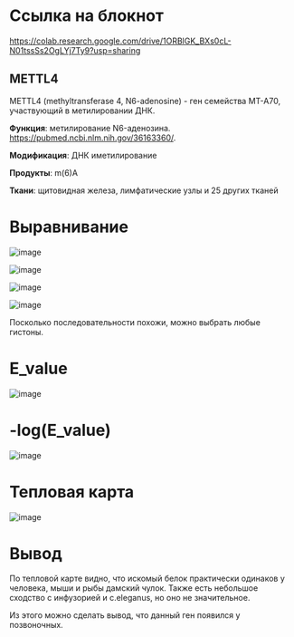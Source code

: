 # Ссылка на блокнот

https://colab.research.google.com/drive/1ORBlGK_BXs0cL-N01tssSs2OgLYj7Ty9?usp=sharing

## METTL4
METTL4 (methyltransferase 4, N6-adenosine) - ген семейства MT-A70, участвующий в метилировании ДНК.

**Функция**: метилирование N6-аденозина. https://pubmed.ncbi.nlm.nih.gov/36163360/. 

**Модификация**: ДНК иметилирование

**Продукты**: m(6)A 

**Ткани**: щитовидная железа, лимфатические узлы
и 25 других тканей

# Выравнивание

![image](https://github.com/vkmelnik/hse23_project/assets/70810768/e0e5b212-4043-4270-9598-9dfe12d8b436)


![image](https://github.com/vkmelnik/hse23_project/assets/70810768/3165f925-c24b-4a24-87b0-9d4ef1ae6fa8)


![image](https://github.com/vkmelnik/hse23_project/assets/70810768/50432ccc-f521-4ca5-9045-fe2861c1ce37)


![image](https://github.com/vkmelnik/hse23_project/assets/70810768/97fe12b8-f706-4cbf-9685-42a4c17c6b3c)

Посколько последовательности похожи, можно выбрать любые гистоны.

# E_value

![image](https://github.com/vkmelnik/hse23_project/assets/70810768/714e3c25-c46a-405e-8b54-9523fe9fda87)


# -log(E_value)

![image](https://github.com/vkmelnik/hse23_project/assets/70810768/3366df92-7f04-4d8d-94ab-cd2c75219462)


# Тепловая карта

![image](https://github.com/vkmelnik/hse23_project/assets/70810768/9919bf89-3f89-4b35-b1b7-55121123a0cd)

# Вывод

По тепловой карте видно, что искомый белок практически одинаков у человека, мыши и рыбы дамский чулок. Также есть небольшое сходство с инфузорией и c.eleganus, но оно не значительное.


Из этого можно сделать вывод, что данный ген появился у позвоночных.

